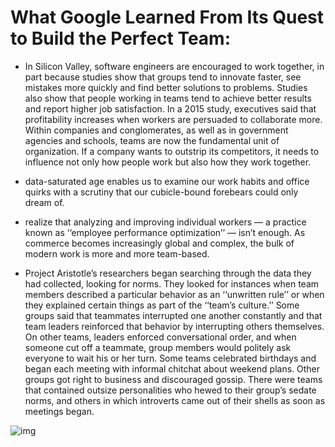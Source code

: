 # What Google Learned From Its Quest to Build the Perfect Team:


- In Silicon Valley, software engineers are encouraged to work together, in part because studies show that groups tend to innovate faster, see mistakes more quickly and find better solutions to problems. Studies also show that people working in teams tend to achieve better results and report higher job satisfaction. In a 2015 study, executives said that profitability increases when workers are persuaded to collaborate more. Within companies and conglomerates, as well as in government agencies and schools, teams are now the fundamental unit of organization. If a company wants to outstrip its competitors, it needs to influence not only how people work but also how they work together.


- data-saturated age enables us to examine our work habits and office quirks with a scrutiny that our cubicle-bound forebears could only dream of. 


- realize that analyzing and improving individual workers ­— a practice known as ‘‘employee performance optimization’’ — isn’t enough. As commerce becomes increasingly global and complex, the bulk of modern work is more and more team-based. 

- Project Aristotle’s researchers began searching through the data they had collected, looking for norms. They looked for instances when team members described a particular behavior as an ‘‘unwritten rule’’ or when they explained certain things as part of the ‘‘team’s culture.’’ Some groups said that teammates interrupted one another constantly and that team leaders reinforced that behavior by interrupting others themselves. On other teams, leaders enforced conversational order, and when someone cut off a teammate, group members would politely ask everyone to wait his or her turn. Some teams celebrated birthdays and began each meeting with informal chitchat about weekend plans. Other groups got right to business and discouraged gossip. There were teams that contained outsize personalities who hewed to their group’s sedate norms, and others in which introverts came out of their shells as soon as meetings began.


![img](https://static01.nyt.com/images/2016/02/28/magazine/28mag-teams2/28mag-teams2-jumbo.jpg?quality=90&auto=webp)




